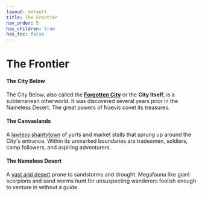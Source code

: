 ```yaml
---
layout: default
title: The Frontier
nav_order: 5
has_children: true
has_toc: false
---
```


# The Frontier

#### The City Below

The City Below, also called the **[Forgotten City](city_below)** or the **City Itself**, is a subterranean otherworld. It was discovered several years prior in the Nameless Desert. The great powers of Naevis covet its treasures.

#### The Canvaslands

A [lawless shantytown](canvaslands/index) of yurts and market stalls that sprung up around the City's entrance. Within its unmarked boundaries are tradesmen, soldiers, camp followers, and aspiring adventurers. 


#### The Nameless Desert

A [vast arid desert](nameless_desert) prone to sandstorms and drought. Megafauna like giant scorpions and sand worms hunt for unsuspecting wanderers foolish enough to venture in without a guide.